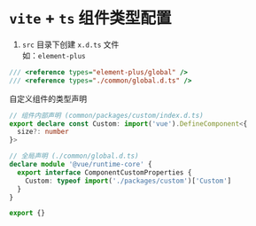 `vite` + `ts` 组件类型配置
=
1. `src` 目录下创建 `x.d.ts` 文件  
  如：`element-plus`
  ```ts
  /// <reference types="element-plus/global" />
  /// <reference types="./common/global.d.ts" />
  ```
  自定义组件的类型声明  
  ```ts
  // 组件内部声明 (common/packages/custom/index.d.ts)
  export declare const Custom: import('vue').DefineComponent<{
    size?: number
  }>
  ```
  ```ts
  // 全局声明 (./common/global.d.ts)
  declare module '@vue/runtime-core' {
    export interface ComponentCustomProperties {
      Custom: typeof import('./packages/custom')['Custom']
    }
  }

  export {}
  ```